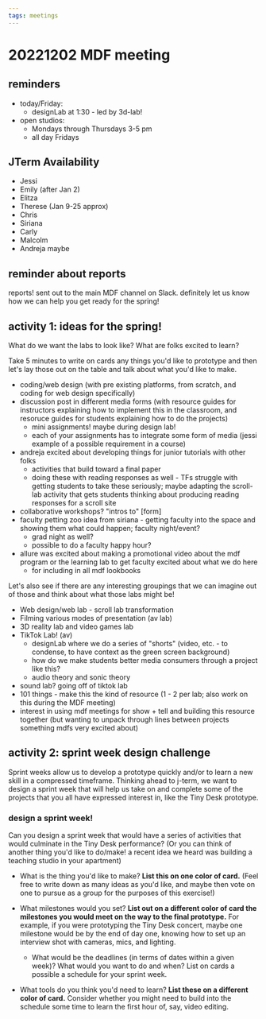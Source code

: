 ```yaml
---
tags: meetings
---
```


# 20221202 MDF meeting

## reminders
* today/Friday: 
    * designLab at 1:30 - led by 3d-lab!
* open studios:
    * Mondays through Thursdays 3-5 pm
    * all day Fridays

## JTerm Availability
 * Jessi 
 * Emily (after Jan 2)
 * Elitza 
 * Therese (Jan 9-25 approx)
 * Chris
 * Siriana 
 * Carly
 * Malcolm
 * Andreja maybe

## reminder about reports

reports! sent out to the main MDF channel on Slack. definitely let us know how we can help you get ready for the spring!

## activity 1: ideas for the spring!

What do we want the labs to look like? What are folks excited to learn?

Take 5 minutes to write on cards any things you'd like to prototype and then let's lay those out on the table and talk about what you'd like to make.
* coding/web design (with pre existing platforms, from scratch, and coding for web design specifically)
* discussion post in different media forms (with resource guides for instructors explaining how to implement this in the classroom, and resoruce guides for students explaining how to do the projects)
    * mini assignments! maybe during design lab!
    * each of your assignments has to integrate some form of media (jessi example of a possible requirement in a course)
* andreja excited about developing things for junior tutorials with other folks
    * activities that build toward a final paper 
    * doing these with reading responses as well - TFs struggle with getting students to take these seriously; maybe adapting the scroll-lab activity that gets students thinking about producing reading responses for a scroll site
* collaborative workshops? "intros to" [form]
* faculty petting zoo idea from siriana - getting faculty into the space and showing them what could happen; faculty night/event? 
    * grad night as well?
    * possible to do a faculty happy hour?
* allure was excited about making a promotional video about the mdf program or the learning lab to get faculty excited about what we do here
    * for including in all mdf lookbooks

Let's also see if there are any interesting groupings that we can imagine out of those and think about what those labs might be!
* Web design/web lab - scroll lab transformation
* Filming various modes of presentation (av lab)
* 3D reality lab and video games lab
* TikTok Lab! (av) 
    * designLab where we do a series of "shorts" (video, etc. - to condense, to have context as the green screen background)
    * how do we make students better media consumers through a project like this?
    * audio theory and sonic theory 
* sound lab? going off of tiktok lab
* 101 things - make this the kind of resource (1 - 2 per lab; also work on this during the MDF meeting)
* interest in using mdf meetings for show + tell and building this resource together (but wanting to unpack through lines between projects something mdfs very excited about)


## activity 2: sprint week design challenge

Sprint weeks allow us to develop a prototype quickly and/or to learn a new skill in a compressed timeframe. Thinking ahead to j-term, we want to design a sprint week that will help us take on and complete some of the projects that you all have expressed interest in, like the Tiny Desk prototype.

### design a sprint week!
Can you design a sprint week that would have a series of activities that would culminate in the Tiny Desk performance? (Or you can think of another thing you'd like to do/make! a recent idea we heard was building a teaching studio in your apartment)

* What is the thing you'd like to make? **List this on one color of card.** (Feel free to write down as many ideas as you'd like, and maybe then vote on one to pursue as a group for the purposes of this exercise!)

* What milestones would you set? **List out on a different color of card the milestones you would meet on the way to the final prototype.** For example, if you were prototyping the Tiny Desk concert, maybe one milestone would be by the end of day one, knowing how to set up an interview shot with cameras, mics, and lighting.
    * What would be the deadlines (in terms of dates within a given week)? What would you want to do and when? List on cards a possible a schedule for your sprint week.

* What tools do you think you'd need to learn? **List these on a different color of card.** Consider whether you might need to build into the schedule some time to learn the first hour of, say, video editing. 
